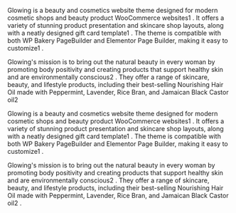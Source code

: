 Glowing is a beauty and cosmetics website theme designed for modern cosmetic shops and beauty product WooCommerce websites1
. It offers a variety of stunning product presentation and skincare shop layouts, along with a neatly designed gift card template1
. The theme is compatible with both WP Bakery PageBuilder and Elementor Page Builder, making it easy to customize1
.

Glowing's mission is to bring out the natural beauty in every woman by promoting body positivity and creating products that support healthy skin and are environmentally conscious2
. They offer a range of skincare, beauty, and lifestyle products, including their best-selling Nourishing Hair Oil made with Peppermint, Lavender, Rice Bran, and Jamaican Black Castor oil2


Glowing is a beauty and cosmetics website theme designed for modern cosmetic shops and beauty product WooCommerce websites1
. It offers a variety of stunning product presentation and skincare shop layouts, along with a neatly designed gift card template1
. The theme is compatible with both WP Bakery PageBuilder and Elementor Page Builder, making it easy to customize1
.

Glowing's mission is to bring out the natural beauty in every woman by promoting body positivity and creating products that support healthy skin and are environmentally conscious2
. They offer a range of skincare, beauty, and lifestyle products, including their best-selling Nourishing Hair Oil made with Peppermint, Lavender, Rice Bran, and Jamaican Black Castor oil2
.
